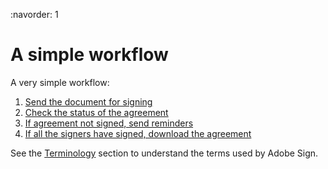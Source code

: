 :navorder: 1

# A simple workflow

A very simple workflow:

1. [Send the document for signing](/devguide/send_signing.md)
2. [Check the status of the agreement](/devguide/check_status.md)
3. [If agreement not signed, send reminders](/devguide/send_reminders.md)
4. [If all the signers have signed, download the agreement](/devguide/download_agreement.md)

See the  [Terminology](/overview/terminology.md) section to understand the terms used by Adobe Sign.

